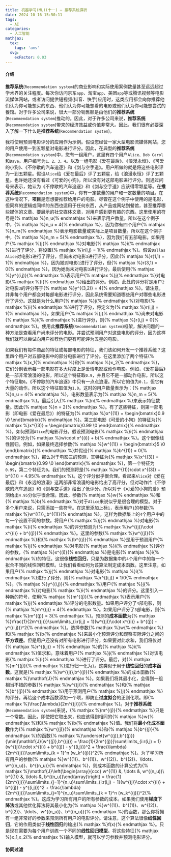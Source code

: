 ```yaml
---
title: 机器学习(ML)(十一) — 推荐系统探析
date: 2024-10-16 15:50:11
tags:
  - AI
categories:
  - 人工智能
mathjax:
  tex:
    tags: 'ams'
  svg:
    exFactor: 0.03
---
```


#### 介绍

**推荐系统**(`Recommendation system`)的商业影响和实际使用案例数量甚至远远超过学术界的关注程度。每次你访问京东`app`、淘宝`app`、美团`app`等或腾讯视频等电影流媒体网站，或者访问提供短视频(抖音、快手)应用时，这类应用都会向你推荐他们认为你可能想买的东西、他们认为你可能想看的电影或他们认为你可能想尝试的餐馆。对于许多公司来说，很大一部分销售额是由他们的**推荐系统**(`Recommendation system`)推动的。因此，对于许多公司来说，**推荐系统**(`Recommendation system`)带来的经济效益或价值非常大。因此，我们很有必要深入了解一下什么是**推荐系统**(`Recommendation system`)。
<!-- more -->

我将使用预测电影评分的应用作为示例。假设您经营一家大型电影流媒体网站，您的用户使用一到五颗星对电影进行评分。因此，在典型的**推荐系统**(`Recommendation system`)中，您有一组用户，这里有四个用户`Alice、Bob Carol`和`Dave`。用户编号为`1、2、3、4`。以及一组电影《爱在最后》、《浪漫永恒》、《可爱的小狗》、《不停歇的汽车追逐》和《剑与空手道》。用户所做的就是将这些电影评为一到五颗星。假设`Alice`给《爱在最后》评了五颗星，给《浪漫永恒》评了五颗星。也许她还没有看过《可爱的小狗》，所以没有对这部电影进行评分。则通过问号来表示，她认为《不停歇的汽车追逐》和《剑与空手道》应该得零颗星等。在**推荐系统**(`Recommendation system`)中，你有一定数量的用户和一定数量的项目。在这种情况下，**项目**是您想要推荐给用户的电影。尽管在这个例子中使用的是电影，但同样的逻辑或同样的东西也适用于任何东西，从产品或网站到餐馆，甚至推荐哪些媒体的文章、要展示的社交媒体文章，对用户感到更有趣的东西。这里使用的符号是{% mathjax %}n_u{% endmathjax %}来表示用户数量。所以在这个例子中，{% mathjax %}n_u = 4{% endmathjax %}，因为你有四个用户{% mathjax %}n_m{% endmathjax %}表示电影数量或实际上是项目数量。所以在这个例子中，{% mathjax %}n_m = 5{% endmathjax %}，因为我们有五部电影。如果用户{% mathjax %}j{% endmathjax %}对电影{% mathjax %}i{% endmathjax %}进行了评分，将设置{% mathjax %}r(i,j) = 1{% endmathjax %}。假设`Dallas Alice`对电影`1`进行了评分，但尚未对电影`3`进行评分，因此{% mathjax %}r(1,1) = 1{% endmathjax %}，因为她对电影`1`进行了评分，但{% mathjax %}r(3,1) = 0{% endmathjax %}，因为她尚未对电影`3`进行评分。最后使用{% mathjax %}y^{(i,j)}{% endmathjax %}表示用户{% mathjax %}j{% endmathjax %}对电影{% mathjax %}i{% endmathjax %}给出的评分。例如，此处的评分将是用户`2`对电影`3`的评分等于{% mathjax %}y^{(3,2)} = 4{% endmathjax %}。请注意，并非每个用户都会对每部电影进行评分，因此系统需要知道哪些用户对哪些电影进行了评分。这就是为什么用户{% mathjax %}j{% endmathjax %}对电影{% mathjax %}i{% endmathjax %}进行了评分，将定义为{% mathjax %}r(i,j) = 1{% endmathjax %}，如果用户{% mathjax %}j{% endmathjax %}尚未对电影{% mathjax %}i{% endmathjax %}进行评分，则{% mathjax %}r(i,j) = 0{% endmathjax %}。使用此**推荐系统**(`Recommendation system`)框架，解决问题的一种方法是查看用户尚未评分的电影。并尝试预测用户对这些电影的评分，因为这样我们就可以尝试向用户推荐他们更有可能评为五星的电影。

如果我们有每件商品的特征或每部电影的特征，我们该如何开发一个推荐系统？这里四个用户对五部电影中的部分电影进行了评分。在这里添加了两个特征{% mathjax %}x_1{% endmathjax %}和{% mathjax %}x_2{% endmathjax %}，它们分别表示每一部电影在多大程度上是爱情电影或动作电影。例如，《爱在最后》是一部非常浪漫的电影，所以这个特征取`0.9`，并且它不是一部动作电影。所以这个特征取`0`。《不停歇的汽车追逐》中只有一点点浪漫。所以它的值为`0.1`，但它有大量的动作。所以这个特征取值为`1.0`。这时的用户数量表示为：{% mathjax %}n_u = 4{% endmathjax %}，电影数量表示为{% mathjax %}n_m = 5{% endmathjax %}。最后引入{% mathjax %}n{% endmathjax %}来表示特征数量。因此{% mathjax %}n = 2{% endmathjax %}。有了这些特征，则第一部电影（即电影《爱在最后》）的特征为{% mathjax %}x^{(1)} = \begin{bmatrix}0.9 \\0 \end{bmatrix}{% endmathjax %}。第三部电影《可爱的小狗》的特征为{% mathjax %}x^{(3)} =  \begin{bmatrix}0.99 \\0 \end{bmatrix}{% endmathjax %}。如何预测`Alice`的电影评分。假设预测电影{% mathjax %}i{% endmathjax %}的评分为{% mathjax %}w\cdot x^{(i)} + b{% endmathjax %}。这个很像线性回归。例如，如果最终选择参数{% mathjax %}w^{(1)} =  \begin{bmatrix}5 \\0 \end{bmatrix}{% endmathjax %}并假设{% mathjax %}b^{(1)} = 0{% endmathjax %}，那么对于电影三的预测，其特征为{% mathjax %}x^{(3)} = \begin{bmatrix}0.99 \\0 \end{bmatrix}{% endmathjax %}，第一个特征为`0.99`，第二个特征为`0`。我们的预测将是{% mathjax %}w^{(1)}\cdot x^{(3)} + b^{(1)} = 4.95{% endmathjax %}。这个评分似乎很合理。看起来`Alice`对《爱在最后》和《永远的浪漫》这两部非常浪漫的电影给出了高评分，但对动作片《不停歇的汽车追逐》和《剑与空手道》给出了低评分。所以对于《可爱的小狗的爱》预测给出`4.95`分似乎很合理。因此，参数{% mathjax %}w{% endmathjax %}和{% mathjax %}b{% endmathjax %}对于`Alice`来说似乎是很合理的模型。对于多个用户来说，只需添加一些符号。在这里添加上标`1`，表示用户`1`的参数{% mathjax %}w^{(1)},\;b^{(1)}{% endmathjax %}，这样为数据集上的`4`个用户中的每一个设置不同的参数。将用户{% mathjax %}j{% endmathjax %}对电影{% mathjax %}i{% endmathjax %}的评分预测为{% mathjax %}w^{(j)}\cdot x^{(i)} + b^{(j)}{% endmathjax %}。这里的参数{% mathjax %}w^{(j)}{% endmathjax %}和{% mathjax %}b^{(j)}{% endmathjax %}是用于预测用户{% mathjax %}j{% endmathjax %}对电影{% mathjax %}i{% endmathjax %}评分的参数，{% mathjax %}x^{(i)}{% endmathjax %}是电影{% mathjax %}i{% endmathjax %}的特征。这很像**线性回归**，只是为数据集中的`4`个用户中的每一个拟合不同的线性回归模型。让我们看看如何为该算法制定成本函数。这里注意，如果用户{% mathjax %}j{% endmathjax %}对电影{% mathjax %}i{% endmathjax %}进行了评分，则{% mathjax %}r^{(i,j)} = 1/0{% endmathjax %}。{% mathjax %}y^{(i,j)}{% endmathjax %}用户{% mathjax %}j{% endmathjax %}对电影{% mathjax %}i{% endmathjax %}的评分。这里引入一种新的符号，使用{% mathjax %}m^{(j)}{% endmathjax %}表示用户{% mathjax %}j{% endmathjax %}评分的电影数量。如果用户评分了`4`部电影，则{% mathjax %}m^{(j)} = 4{% endmathjax %}。如果用户评分了`3`部电影，则{% mathjax %}m^{(j)} = 3{% endmathjax %}。预测的**成本函数**为{% mathjax %}\frac{1}{2m^{(j)}}\sum\limits_{i:r(i,j) = 1}(w^{(j)}\cdot x^{(i)} + b^{(j)} - y^{(i,j)})^2{% endmathjax %}。选择参数{% mathjax %}w{% endmathjax %}和{% mathjax %}b{% endmathjax %}来最小化预测评分和观察实际评分之间的**平方误差**。但是用户还没有对所有电影进行评分，如果要对此求和，我们将仅对{% mathjax %}r^{(i,j)} = 1{% endmathjax %}的{% mathjax %}i{% endmathjax %}值求和。意味着用户{% mathjax %}j{% endmathjax %}对该电影{% mathjax %}i{% endmathjax %}进行了评分。最后，对{% mathjax %}m^{(j)}{% endmathjax %}进行归一化为`1`。这类似于用于**线性回归**的**成本函数**。这就是{% mathjax %}w^{(j)},b^{(j)}{% endmathjax %}的成本函数{% mathjax %}\mathbf{J}{% endmathjax %}。如果我们将其最小化，会得到一组相当不错的参数{% mathjax %}w^{(j)}{% endmathjax %}和{% mathjax %}b^{(j)}{% endmathjax %}用于预测用户{% mathjax %}j{% endmathjax %}的评分。再给这个成本函数添加一个项，即防止**过度拟合**的正则化项。即{% mathjax %}\frac{\lambda}{2m^{(j)}}{% endmathjax %}。对于**推荐系统**(`Recommendation system`)来说，{% mathjax %}m^{(j)}{% endmathjax %}只是一个常数。因此，即使把它取出来，也应该得到相同的{% mathjax %}w{% endmathjax %}和{% mathjax %}b{% endmathjax %}值。我们将**最小化成本函数**作为{% mathjax %}w^{(j)}{% endmathjax %}和{% mathjax %}b^{(j)}{% endmathjax %}的函数{% mathjax %}\underset{w^{(j)},b^{(j)}}{\min}\mathbf{J}(w^{(j)},b^{(j)}) = \frac{1}{2m^{(j)}}\sum\limits_{i:r(i,j) = 1}(w^{(j)}\cdot x^{(i)} + b^{(j)} - y^{(i,j)})^2 + \frac{\lambda}{2m^{(j)}}\sum\limits_{k = 1}^n (w_k^{(j)})^2{% endmathjax %}。为了学习所有用户的参数{% mathjax %}w^{(1)}、b^{(1)}、w^{(2)}、b^{(2)}、\ldots、w^{(n_u)}、b^{(n_u)}{% endmathjax %}，则成本函数的计算公式为{% mathjax %}\mathbf{J}\left(\begin{array}{ccc} w^{(1)} &, \ldots &, w^{(n_u)}\\ b^{(1)} &, \ldots &, b^{(n_u)}\end{array}\right) = \frac{1}{2m^{(j)}}\sum\limits_{j=1}^{n_u}\sum\limits_{i:r(i,j) = 1}(w^{(j)}\cdot x^{(i)} + b^{(j)} - y^{(i,j)})^2 + \frac{\lambda}{2m^{(j)}}\sum\limits_{j=1}^{n_u}\sum\limits_{k = 1}^n (w_k^{(j)})^2{% endmathjax %}。这成为学习所有用户的所有参数的成本。如果我们使用**梯度下降法**或其他优化算法将其最小化为{% mathjax %}w^{(1)}、b^{(1)}、w^{(2)}、b^{(2)}、\ldots、w^{(n_u)}、b^{(n_u)}{% endmathjax %}的函数，那么你将拥有一组非常好的参数来预测所有用户的电影评分。请注意，这个算法很像**线性回归**，它的作用类似于**线性回归**的输出{% mathjax %}f(x){% endmathjax %}。只是现在需要为每个用户训练一个不同的**线性回归模型**。将这些特征{% mathjax %}x_1,x_2{% endmathjax %}输入模型，就可以学习参数并预测电影评分。

#### 协同过滤

